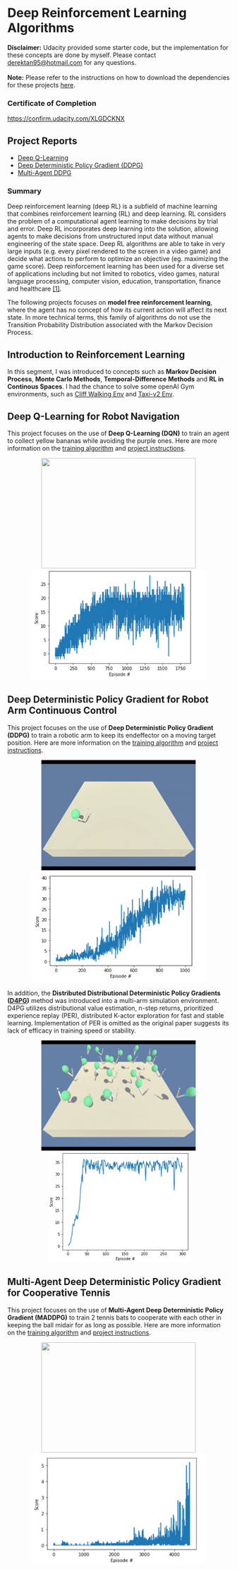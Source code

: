 # Deep Reinforcement Learning Algorithms

**Disclaimer:** Udacity provided some starter code, but the implementation for these concepts are done by myself. Please contact derektan95@hotmail.com for any questions. <br><br>
**Note:** Please refer to the instructions on how to download the dependencies for these projects [here](https://github.com/derektan95/deep-reinforcement-learning-udacity-nanodegree/blob/master/INSTRUCTIONS.md).

### Certificate of Completion<br/>
https://confirm.udacity.com/XLGDCKNX

## Project Reports
- [Deep Q-Learning](https://github.com/derektan95/deep-reinforcement-learning-udacity-nanodegree/tree/master/p1_navigation)
- [Deep Deterministic Policy Gradient (DDPG)](https://github.com/derektan95/deep-reinforcement-learning-udacity-nanodegree/tree/master/p2_continuous-control)
- [Multi-Agent DDPG](https://github.com/derektan95/deep-reinforcement-learning-udacity-nanodegree/tree/master/p2_continuous-control)

### Summary<br/>
Deep reinforcement learning (deep RL) is a subfield of machine learning that combines reinforcement learning (RL) and deep learning. RL considers the problem of a computational agent learning to make decisions by trial and error. Deep RL incorporates deep learning into the solution, allowing agents to make decisions from unstructured input data without manual engineering of the state space. Deep RL algorithms are able to take in very large inputs (e.g. every pixel rendered to the screen in a video game) and decide what actions to perform to optimize an objective (eg. maximizing the game score). Deep reinforcement learning has been used for a diverse set of applications including but not limited to robotics, video games, natural language processing, computer vision, education, transportation, finance and healthcare [[1]](https://en.wikipedia.org/wiki/Deep_reinforcement_learning). 

The following projects focuses on **model free reinforcement learning**, where the agent has no concept of how its current action will affect its next state. In more technical terms, this family of algorithms do not use the Transition Probability Distribution associated with the Markov Decision Process.


## Introduction to Reinforcement Learning <br/>
In this segment, I was introduced to concepts such as **Markov Decision Process**, **Monte Carlo Methods**, **Temporal-Difference Methods** and **RL in Continous Spaces**. I had the chance to solve some openAI Gym environments, such as [Cliff Walking Env](https://github.com/openai/gym/blob/master/gym/envs/toy_text/cliffwalking.py) and [Taxi-v2 Env](https://gym.openai.com/envs/Taxi-v2/).


## Deep Q-Learning  for Robot Navigation <br/>
This project focuses on the use of **Deep Q-Learning (DQN)** to train an agent to collect yellow bananas while avoiding the purple ones. Here are more information on the [training algorithm](https://github.com/derektan95/deep-reinforcement-learning-udacity-nanodegree/tree/master/p1_navigation) and [project instructions](https://github.com/derektan95/deep-reinforcement-learning-udacity-nanodegree/blob/master/p1_navigation/INSTRUCTIONS.md).

<p align="center">
  <img src="p1_navigation/media/p1_dqn_navigation_trained_agent_raw_Trimmed.gif" width="350" height="250" />
  <img src="p1_navigation/media/score_vs_episodes_dqn.PNG" width="400" height="250" />
</p>

## Deep Deterministic Policy Gradient for Robot Arm Continuous Control <br/>
This project focuses on the use of **Deep Deterministic Policy Gradient (DDPG)** to train a robotic arm to keep its endeffector on a moving target position. Here are more information on the [training algorithm](https://github.com/derektan95/deep-reinforcement-learning-udacity-nanodegree/tree/master/p2_continuous-control) and [project instructions](https://github.com/derektan95/deep-reinforcement-learning-udacity-nanodegree/blob/master/p2_continuous-control/INSTRUCTIONS.md).

<p align="center">
  <img src="p2_continuous-control/media/p2_ddpg_continuous_control_trained_agent_raw_Trimmed.gif" width="350" height="250" />
  <img src="p2_continuous-control/media/ddpg_reward_episode_graph.png" width="400" height="250" />
</p>

In addition, the **Distributed Distributional Deterministic Policy Gradients ([D4PG](https://arxiv.org/pdf/1804.08617.pdf))** method was introduced into a multi-arm simulation environment. D4PG utilizes distributional value estimation, n-step returns, prioritized experience replay (PER), distributed K-actor exploration for fast and stable learning. Implementation of PER is omitted as the original paper suggests its lack of efficacy in training speed or stability. 
<p align="center">
  <img src="p2_continuous-control/media/D4PG_MultiArm_ContinuousControl.gif" width="350" height="250" />
  <img src="p2_continuous-control/media/D4PG_MultiArm_ContinuousControl_learning_curve_resized.png" width="325" height="250" />
</p>

## Multi-Agent Deep Deterministic Policy Gradient for Cooperative Tennis <br/>

This project focuses on the use of **Multi-Agent Deep Deterministic Policy Gradient (MADDPG)** to train 2 tennis bats to cooperate with each other in keeping the ball midair for as long as possible. Here are more information on the [training algorithm](https://github.com/derektan95/deep-reinforcement-learning-udacity-nanodegree/tree/master/p3_collab-compet) and [project instructions](https://github.com/derektan95/deep-reinforcement-learning-udacity-nanodegree/blob/master/p3_collab-compet/INSTRUCTIONS.md).

<p align="center">
  <img src="p3_collab-compet/media/p3_maddpg_tennis_trained_agent_trimmed.gif" width="350" height="250" />
  <img src="p3_collab-compet/media/training_score_maddpg_self_play.png" width="400" height="250" />
</p>
